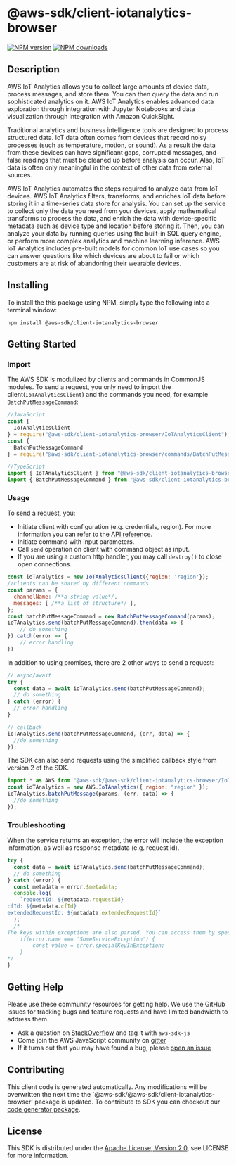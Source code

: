 # @aws-sdk/client-iotanalytics-browser

[![NPM version](https://img.shields.io/npm/v/@aws-sdk/client-iotanalytics-browser/preview.svg)](https://www.npmjs.com/package/@aws-sdk/client-iotanalytics-browser)
[![NPM downloads](https://img.shields.io/npm/dm/@aws-sdk/client-iotanalytics-browser.svg)](https://www.npmjs.com/package/@aws-sdk/client-iotanalytics-browser)

## Description

<p>AWS IoT Analytics allows you to collect large amounts of device data, process messages, and store them. You can then query the data and run sophisticated analytics on it. AWS IoT Analytics enables advanced data exploration through integration with Jupyter Notebooks and data visualization through integration with Amazon QuickSight.</p> <p>Traditional analytics and business intelligence tools are designed to process structured data. IoT data often comes from devices that record noisy processes (such as temperature, motion, or sound). As a result the data from these devices can have significant gaps, corrupted messages, and false readings that must be cleaned up before analysis can occur. Also, IoT data is often only meaningful in the context of other data from external sources. </p> <p>AWS IoT Analytics automates the steps required to analyze data from IoT devices. AWS IoT Analytics filters, transforms, and enriches IoT data before storing it in a time-series data store for analysis. You can set up the service to collect only the data you need from your devices, apply mathematical transforms to process the data, and enrich the data with device-specific metadata such as device type and location before storing it. Then, you can analyze your data by running queries using the built-in SQL query engine, or perform more complex analytics and machine learning inference. AWS IoT Analytics includes pre-built models for common IoT use cases so you can answer questions like which devices are about to fail or which customers are at risk of abandoning their wearable devices.</p>

## Installing

To install the this package using NPM, simply type the following into a terminal window:

```
npm install @aws-sdk/client-iotanalytics-browser
```

## Getting Started

### Import

The AWS SDK is modulized by clients and commands in CommonJS modules. To send a request, you only need to import the client(`IoTAnalyticsClient`) and the commands you need, for example `BatchPutMessageCommand`:

```javascript
//JavaScript
const {
  IoTAnalyticsClient
} = require("@aws-sdk/client-iotanalytics-browser/IoTAnalyticsClient");
const {
  BatchPutMessageCommand
} = require("@aws-sdk/client-iotanalytics-browser/commands/BatchPutMessageCommand");
```

```javascript
//TypeScript
import { IoTAnalyticsClient } from "@aws-sdk/client-iotanalytics-browser/IoTAnalyticsClient";
import { BatchPutMessageCommand } from "@aws-sdk/client-iotanalytics-browser/commands/BatchPutMessageCommand";
```

### Usage

To send a request, you:

- Initiate client with configuration (e.g. credentials, region). For more information you can refer to the [API reference][].
- Initiate command with input parameters.
- Call `send` operation on client with command object as input.
- If you are using a custom http handler, you may call `destroy()` to close open connections.

```javascript
const ioTAnalytics = new IoTAnalyticsClient({region: 'region'});
//clients can be shared by different commands
const params = {
  channelName: /**a string value*/,
  messages: [ /**a list of structure*/ ],
};
const batchPutMessageCommand = new BatchPutMessageCommand(params);
ioTAnalytics.send(batchPutMessageCommand).then(data => {
    // do something
}).catch(error => {
    // error handling
})
```

In addition to using promises, there are 2 other ways to send a request:

```javascript
// async/await
try {
  const data = await ioTAnalytics.send(batchPutMessageCommand);
  // do something
} catch (error) {
  // error handling
}
```

```javascript
// callback
ioTAnalytics.send(batchPutMessageCommand, (err, data) => {
  //do something
});
```

The SDK can also send requests using the simplified callback style from version 2 of the SDK.

```javascript
import * as AWS from "@aws-sdk/@aws-sdk/client-iotanalytics-browser/IoTAnalytics";
const ioTAnalytics = new AWS.IoTAnalytics({ region: "region" });
ioTAnalytics.batchPutMessage(params, (err, data) => {
  //do something
});
```

### Troubleshooting

When the service returns an exception, the error will include the exception information, as well as response metadata (e.g. request id).

```javascript
try {
  const data = await ioTAnalytics.send(batchPutMessageCommand);
  // do something
} catch (error) {
  const metadata = error.$metadata;
  console.log(
    `requestId: ${metadata.requestId}
cfId: ${metadata.cfId}
extendedRequestId: ${metadata.extendedRequestId}`
  );
  /*
The keys within exceptions are also parsed. You can access them by specifying exception names:
    if(error.name === 'SomeServiceException') {
        const value = error.specialKeyInException;
    }
*/
}
```

## Getting Help

Please use these community resources for getting help. We use the GitHub issues for tracking bugs and feature requests and have limited bandwidth to address them.

- Ask a question on [StackOverflow](https://stackoverflow.com/questions/tagged/aws-sdk-js) and tag it with `aws-sdk-js`
- Come join the AWS JavaScript community on [gitter](https://gitter.im/aws/aws-sdk-js-v3)
- If it turns out that you may have found a bug, please [open an issue](https://github.com/aws/aws-sdk-js-v3/issues)

## Contributing

This client code is generated automatically. Any modifications will be overwritten the next time the `@aws-sdk/@aws-sdk/client-iotanalytics-browser' package is updated. To contribute to SDK you can checkout our [code generator package][].

## License

This SDK is distributed under the
[Apache License, Version 2.0](http://www.apache.org/licenses/LICENSE-2.0),
see LICENSE for more information.

[code generator package]: https://github.com/aws/aws-sdk-js-v3/tree/master/packages/service-types-generator
[api reference]: https://docs.aws.amazon.com/AWSJavaScriptSDK/latest/

